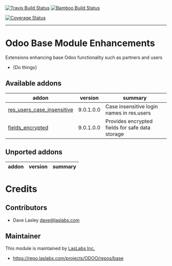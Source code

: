 [![Travis Build Status](https://travis-ci.org/laslabs/odoo-base.svg?branch=release%2F9.0)](https://travis-ci.org/laslabs/odoo-base)
[![Bamboo Build Status](https://test.laslabs.com/plugins/servlet/wittified/build-status/BASE-UNIT)](https://test.laslabs.com/browse/BASE)

[![Coverage Status](https://coveralls.io/repos/laslabs/odoo-base/badge.png?branch=release%2F9.0)](https://coveralls.io/r/LasLabs/odoo-base)

----

Odoo Base Module Enhancements
=============================

Extensions enhancing base Odoo functionality such as partners and users

 - {Do things}
 
[//]: # (addons)

Available addons
----------------
addon | version | summary
--- | --- | ---
[res_users_case_insensitive](res_users_case_insensitive/) | 9.0.1.0.0 | Case insensitive login names in res.users
[fields_encrypted](fields_encrypted/) | 9.0.1.0.0 | Provides encrypted fields for safe data storage


Unported addons
---------------
addon | version | summary
--- | --- | ---


[//]: # (end addons)

Credits
=======

Contributors
------------

* Dave Lasley <dave@laslabs.com>

Maintainer
----------

This module is maintained by [LasLabs Inc.](https://laslabs.com)
* https://repo.laslabs.com/projects/ODOO/repos/base

